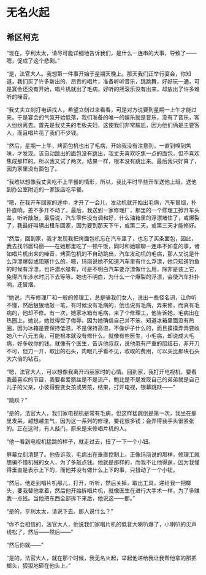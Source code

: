 # 无名火起

## 希区柯克

“现在，亨利太太，请尽可能详细地告诉我们，是什么一连串的大事，导致了——嗯，促成了这个悲剧。”

“是，法官大人。我想第一件事开始于星期天晚上。那天我们正举行宴会，你知道，我们买了许多新出的、昂贵的唱片，准备听听音乐，跳跳舞，好好玩一通，可是宴会还没有开始，唱片机就出了毛病，好听的摇滚乐没有出来，却放出了许多难听的噪音。

“我丈夫立刻打电话找人，希望立刻过来看看，可是对方说要到星期一上午才能过来。于是宴会的气氛开始低落，我们准备的唯一的娱乐就是音乐，没有了音乐，客人纷纷离去。首先是我丈夫的老板夫妇，这使我们非常尴尬，因为他们俩是主要客人，而且唱片花了我们不少钱。

“然后，星期一上午，烤面包机也出了毛病，开始我没有注意到，一直到嗅到焦味，才发现。该自动跳出的面包没有跳出，我丈夫喜欢吃焦一点的面包，但不喜欢焦成那样的。所以我又试了两次，结果一样，根本没有跳出来。最后我只好算了，因为家里没有面包了。

“我难以想像我丈夫吃不上早餐的情形，所以，我比平时早些开车送他上班，送他到办公室附近的一家饭店吃早餐。

“嗯，在我开车回家的途中，才开了一会儿，发动机就开始出毛病，汽车冒烟，扑扑直响，差不多开不动了。最后，我送到一家修理厂，那里的一个修理工掀开车头盖，听听敲敲，最后说，汽车零件没有调和好，什么油箱里的浮漂堵住了，或爆裂了，我最好叫辆出租车回家，因为要到那天下午，或第二天，或第三天才能修好。

“然后，回到家，我才发现我把烤面包机忘在汽车里了，也忘了买条面包，因此，我去找邻居玛丽——在她那里吃了一顿午饭，同时和她聊聊一连串不如意的事，诸如唱片机出来的噪音，烤面包机的不自动跳出，汽车发动机的毛病，那人又说是什么浮漂爆裂或阻塞什么的。嗯，玛丽说她不知道汽车里有什么浮漂，她只知道钓鱼的时候有浮漂，也许潜水艇有，可是不明白汽车要浮漂做什么用，除非是装上它，免得汽车涉水时沉下去等等。她也不明白，为什么一个爆裂的浮漂，会使汽车扑扑响，还冒烟。

“她说，汽车修理厂和一般的修理工，总是骗我们女人，说出一些怪名词，让你听不懂，然后狠狠地敲一笔，有时候没有毛病的，他也说有毛病，弄来修，而真有毛病的，他却不修。有一次，她家冰箱有毛病，来了个修理工，他告诉她，毛病出在热圈上，她说，她觉得受了侮辱，因为她确信自己并不笨，知道冰箱里面没有热圈，因为冰箱是要保持低温，不是保持高温，不像炉子什么的，而且摸摸弄弄要收她八十八元五角，可能根本就没有修什么。就像有些医生，小毛病，却说成大毛病，好多收你的钱。就像有个医生，告诉他叔叔，说他患有严重的胆结石，非开刀不可，但刀一开，取出的石头，肉眼几乎看不见，收取的费用，可以买比那块石头大六倍的钻石。

“嗯，法官大人，可以想像我离开玛丽家时的心情。回到家，我打开电视机，要看我最喜欢的节目，我要看爱丽丝是不是流产，鲍比是不是发现自己的弟弟就是自己儿子的父亲，小彼得要变女孩或男孩，结果，打开电视，银幕跳跃——”

“跳跃？”

“是的，法官大人，我们家电视机是常有毛病，但这样猛跳倒是第一次，我坐在那里发呆，越想越生气，因为这一系列的修理，要花很多钱；会弄得我手头很紧张的。正在这时，有人敲门。原来是来修唱片机的人。

“他一看到电视机猛跳的样子，就走过去，扭了一下一个小钮。

屏幕立刻清楚了。他告诉我，毛病出在垂直控制上。正像玛丽说的那样，修理工就想骗不懂机械的女人，为了多敲点钱。他就是那样的，而我不让他得逞，因为我懂得垂直是表示上下的，而他并没有做什么上下的事，只扭动了一个小钮。

“然后，他走到唱片机那儿，打开，听听，然后关掉，取出工具，递给我一把榔头，要我替他拿着，然后他开始拆唱片机，就像医生在进行大手术一样，为了多赚我一点钱。当他把东西全部拆下来后，他说这——那。”

“是的，亨利太太，请说下去。那人说什么？”

“你不会相信的，法官大人，他说我们家唱片机的低音大喇叭爆了，小喇叭的尖声线松了，然后——然后——”

“然后你就——”

“是的，法官大人，就在那个时候，我无名火起，举起他递给我让我帮他拿的那把榔头，狠狠地砸在他头上。”